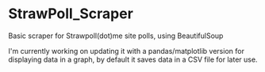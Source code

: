 # StrawPoll_Scraper
Basic scraper for Strawpoll(dot)me site polls, using BeautifulSoup

I'm currently working on updating it with a pandas/matplotlib version for displaying data in a graph, by default it saves data in a CSV file for later use.
